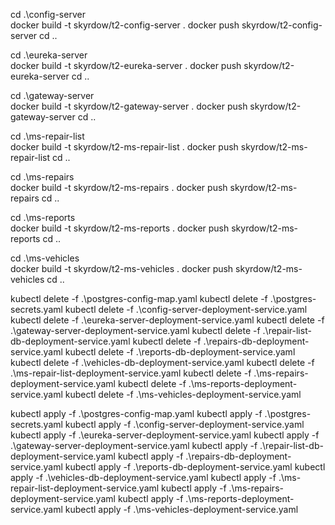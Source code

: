 cd .\config-server\
docker build -t skyrdow/t2-config-server .
docker push skyrdow/t2-config-server
cd ..

cd .\eureka-server\
docker build -t skyrdow/t2-eureka-server .
docker push skyrdow/t2-eureka-server
cd ..

cd .\gateway-server\
docker build -t skyrdow/t2-gateway-server .
docker push skyrdow/t2-gateway-server
cd ..

cd .\ms-repair-list\
docker build -t skyrdow/t2-ms-repair-list .
docker push skyrdow/t2-ms-repair-list
cd ..

cd .\ms-repairs\
docker build -t skyrdow/t2-ms-repairs .
docker push skyrdow/t2-ms-repairs
cd ..

cd .\ms-reports\
docker build -t skyrdow/t2-ms-reports .
docker push skyrdow/t2-ms-reports
cd ..

cd .\ms-vehicles\
docker build -t skyrdow/t2-ms-vehicles .
docker push skyrdow/t2-ms-vehicles
cd ..

kubectl delete -f .\postgres-config-map.yaml
kubectl delete -f .\postgres-secrets.yaml
kubectl delete -f .\config-server-deployment-service.yaml
kubectl delete -f .\eureka-server-deployment-service.yaml
kubectl delete -f .\gateway-server-deployment-service.yaml
kubectl delete -f .\repair-list-db-deployment-service.yaml
kubectl delete -f .\repairs-db-deployment-service.yaml
kubectl delete -f .\reports-db-deployment-service.yaml
kubectl delete -f .\vehicles-db-deployment-service.yaml
kubectl delete -f .\ms-repair-list-deployment-service.yaml
kubectl delete -f .\ms-repairs-deployment-service.yaml
kubectl delete -f .\ms-reports-deployment-service.yaml
kubectl delete -f .\ms-vehicles-deployment-service.yaml

kubectl apply -f .\postgres-config-map.yaml
kubectl apply -f .\postgres-secrets.yaml
kubectl apply -f .\config-server-deployment-service.yaml
kubectl apply -f .\eureka-server-deployment-service.yaml
kubectl apply -f .\gateway-server-deployment-service.yaml
kubectl apply -f .\repair-list-db-deployment-service.yaml
kubectl apply -f .\repairs-db-deployment-service.yaml
kubectl apply -f .\reports-db-deployment-service.yaml
kubectl apply -f .\vehicles-db-deployment-service.yaml
kubectl apply -f .\ms-repair-list-deployment-service.yaml
kubectl apply -f .\ms-repairs-deployment-service.yaml
kubectl apply -f .\ms-reports-deployment-service.yaml
kubectl apply -f .\ms-vehicles-deployment-service.yaml